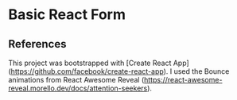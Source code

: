 # Basic React Form

## References
This project was bootstrapped with [Create React App] (https://github.com/facebook/create-react-app).
I used the Bounce animations from React Awesome Reveal (https://react-awesome-reveal.morello.dev/docs/attention-seekers).
